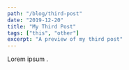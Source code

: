 ```yaml
---
path: "/blog/third-post"
date: "2019-12-20"
title: "My Third Post"
tags: ["this", "other"]
excerpt: "A preview of my third post"
---
```

Lorem ipsum .